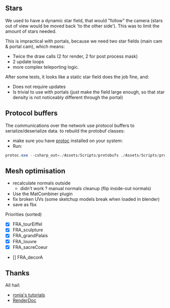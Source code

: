## Stars
We used to have a dynamic star field, that would "follow" the camera (stars out of view would be
moved back 'to the other side'). This was to limit the amount of stars needed.

This is impractical with portals, because we need two star fields (main cam & portal cam), which means:
- Twice the draw calls (2 for render, 2 for post process mask)
- 2 update loops
- more complex teleporting logic.

After some tests, it looks like a static star field does the job fine, and:
- Does not require updates
- Is trivial to use with portals (just make the field large enough, so that star density is not
noticeably different through the portal)

## Protocol buffers
The communications over the network use protocol buffers to serialize/deserialize data.
to rebuild the protobuf classes:

- make sure you have [protoc](https://github.com/protocolbuffers/protobuf) installed on your system:
- Run:
```powershell
protoc.exe --csharp_out=./Assets/Scripts/protobufs ./Assets/Scripts/protobufs/*.proto
```

## Mesh optimisation
- recalculate normals outside
    - didn't work ? manual normals cleanup (flip inside-out normals)
- Use the MatCombiner plugin
- fix broken UVs (some sketchup models break when loaded in blender)
- save as fbx

Priorities (sorted)
- [x] FRA_tourEiffel
- [x] FRA_sculpture
- [x] FRA_grandPalais
- [x] FRA_louvre
- [x] FRA_sacreCoeur
- [] FRA_decorA

## Thanks
All hail:
- [ronja's tutorials](https://www.ronja-tutorials.com/)
- [RenderDoc](https://renderdoc.org/)